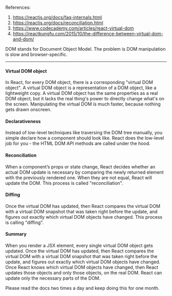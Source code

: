 References:  
1. https://reactjs.org/docs/faq-internals.html
2. https://reactjs.org/docs/reconciliation.html
3. https://www.codecademy.com/articles/react-virtual-dom
4. https://reactkungfu.com/2015/10/the-difference-between-virtual-dom-and-dom/


DOM stands for Document Object Model.
The problem is DOM manipulation is slow and browser-specific.

---

#### Virtual DOM object
In React, for every DOM object, there is a corresponding "virtual DOM object". A virtual DOM object is a representation of a DOM object, like a lightweight copy. A virtual DOM object has the same properties as a real DOM object, but it lacks the real thing's power to directly change what's on the screen. Manipulating the virtual DOM is much faster, because nothing gets drawn onscreen.

#### Declarativeness
Instead of low-level techniques like traversing the DOM tree manually, you simple declare how a component should look like. React does the low-level job for you - the HTML DOM API methods are called under the hood.

#### Reconciliation
When a component’s props or state change, React decides whether an actual DOM update is necessary by comparing the newly returned element with the previously rendered one. When they are not equal, React will update the DOM. This process is called "reconciliation".

#### Diffing
Once the virtual DOM has updated, then React compares the virtual DOM with a virtual DOM snapshot that was taken right before the update, and figures out exactly which virtual DOM objects have changed. This process is calling "diffing".

#### Summary
When you render a JSX element, every single virtual DOM object gets updated. Once the virtual DOM has updated, then React compares the virtual DOM with a virtual DOM snapshot that was taken right before the update, and figures out exactly which virtual DOM objects have changed. Once React knows which virtual DOM objects have changed, then React updates those objects and only those objects, on the real DOM.
React can update only the necessary parts of the DOM.



Please read the docs two times a day and keep doing this for one month. 
